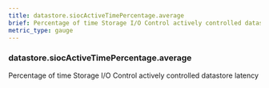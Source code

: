 ```yaml
---
title: datastore.siocActiveTimePercentage.average
brief: Percentage of time Storage I/O Control actively controlled datastore latency
metric_type: gauge
---
```

### datastore.siocActiveTimePercentage.average

Percentage of time Storage I/O Control actively controlled datastore latency